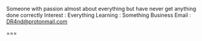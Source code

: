 Someone with passion almost about everything but have never get anything done correctly
Interest : Everything
Learning : Something
Business Email : DR4nd@protonmail.com

===
